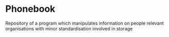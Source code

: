 # Phonebook

Repository of a program which manipulates information on people relevant organisations with minor standardisation involved in storage 

